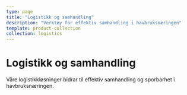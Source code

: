 ```yaml
---
type: page
title: "Logistikk og samhandling"
description: "Verktøy for effektiv samhandling i havbruksnæringen"
template: product-collection
collection: logistics
---
```


# Logistikk og samhandling

Våre logistikkløsninger bidrar til effektiv samhandling og sporbarhet i havbruksnæringen.
